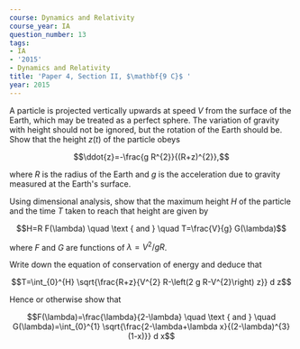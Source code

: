 ```yaml
---
course: Dynamics and Relativity
course_year: IA
question_number: 13
tags:
- IA
- '2015'
- Dynamics and Relativity
title: 'Paper 4, Section II, $\mathbf{9 C}$ '
year: 2015
---
```




A particle is projected vertically upwards at speed $V$ from the surface of the Earth, which may be treated as a perfect sphere. The variation of gravity with height should not be ignored, but the rotation of the Earth should be. Show that the height $z(t)$ of the particle obeys

$$\ddot{z}=-\frac{g R^{2}}{(R+z)^{2}},$$

where $R$ is the radius of the Earth and $g$ is the acceleration due to gravity measured at the Earth's surface.

Using dimensional analysis, show that the maximum height $H$ of the particle and the time $T$ taken to reach that height are given by

$$H=R F(\lambda) \quad \text { and } \quad T=\frac{V}{g} G(\lambda)$$

where $F$ and $G$ are functions of $\lambda=V^{2} / g R$.

Write down the equation of conservation of energy and deduce that

$$T=\int_{0}^{H} \sqrt{\frac{R+z}{V^{2} R-\left(2 g R-V^{2}\right) z}} d z$$

Hence or otherwise show that

$$F(\lambda)=\frac{\lambda}{2-\lambda} \quad \text { and } \quad G(\lambda)=\int_{0}^{1} \sqrt{\frac{2-\lambda+\lambda x}{(2-\lambda)^{3}(1-x)}} d x$$